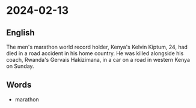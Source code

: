 # 2024-02-13

## English
The men's marathon world record holder,
Kenya's Kelvin Kiptum, 24, had died in a
road accident in his home country. He was
killed alongside his coach, Rwanda's
Gervais Hakizimana, in a car on a road in
western Kenya on Sunday.

## Words
* marathon

